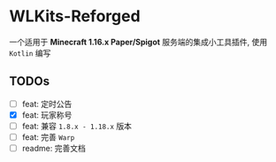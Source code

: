 # WLKits-Reforged

一个适用于 **Minecraft 1.16.x Paper/Spigot** 服务端的集成小工具插件, 使用 `Kotlin` 编写

## TODOs
- [ ] feat: 定时公告
- [x] feat: 玩家称号
- [ ] feat: 兼容 `1.8.x - 1.18.x` 版本
- [ ] feat: 完善 `Warp`
- [ ] readme: 完善文档
